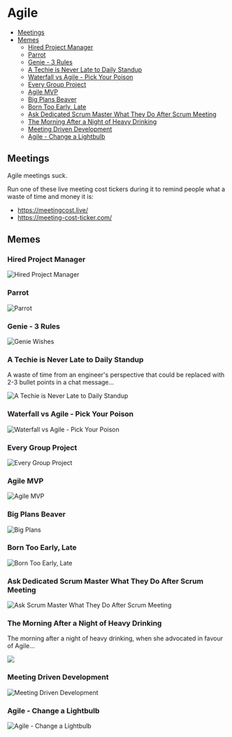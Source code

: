 # Agile

<!-- INDEX_START -->

- [Meetings](#meetings)
- [Memes](#memes)
  - [Hired Project Manager](#hired-project-manager)
  - [Parrot](#parrot)
  - [Genie - 3 Rules](#genie---3-rules)
  - [A Techie is Never Late to Daily Standup](#a-techie-is-never-late-to-daily-standup)
  - [Waterfall vs Agile - Pick Your Poison](#waterfall-vs-agile---pick-your-poison)
  - [Every Group Project](#every-group-project)
  - [Agile MVP](#agile-mvp)
  - [Big Plans Beaver](#big-plans-beaver)
  - [Born Too Early, Late](#born-too-early-late)
  - [Ask Dedicated Scrum Master What They Do After Scrum Meeting](#ask-dedicated-scrum-master-what-they-do-after-scrum-meeting)
  - [The Morning After a Night of Heavy Drinking](#the-morning-after-a-night-of-heavy-drinking)
  - [Meeting Driven Development](#meeting-driven-development)
  - [Agile - Change a Lightbulb](#agile---change-a-lightbulb)

<!-- INDEX_END -->

## Meetings

Agile meetings suck.

Run one of these live meeting cost tickers during it to remind people what a waste of time and money it is:

- <https://meetingcost.live/>
- <https://meeting-cost-ticker.com/>

## Memes

### Hired Project Manager

![Hired Project Manager](images/hired_project_manager_20%25_time_in_meetings.jpg)

### Parrot

![Parrot](images/parrot_promoted_to_project_manager.jpeg)

### Genie - 3 Rules

![Genie Wishes](images/genie_3_rules_agile_ceremonies.jpeg)

### A Techie is Never Late to Daily Standup

A waste of time from an engineer's perspective that could be replaced with 2-3 bullet points in a chat message...

![A Techie is Never Late to Daily Standup](images/a_techie_is_never_late_to_daily_standup.jpeg)

### Waterfall vs Agile - Pick Your Poison

![Waterfall vs Agile - Pick Your Poison](images/waterfall_vs_agile_pick_your_poison.jpeg)

### Every Group Project

![Every Group Project](images/every_group_project.jpeg)

### Agile MVP

![Agile MVP](images/software_in_demo_agile_mvp.jpeg)

### Big Plans Beaver

![Big Plans](images/big_plans_for_app_another_pivot.jpeg)

### Born Too Early, Late

![Born Too Early, Late](images/born_too_early_late_agile.jpeg)

### Ask Dedicated Scrum Master What They Do After Scrum Meeting

![Ask Scrum Master What They Do After Scrum Meeting](images/ask_dedicated_scrum_master_what_they_do_after_scrum.jpeg)

### The Morning After a Night of Heavy Drinking

The morning after a night of heavy drinking, when she advocated in favour of Agile...

![](images/just_one_time_in_college.jpeg)

### Meeting Driven Development

![Meeting Driven Development](images/orly_meeting_driven_development.jpeg)

### Agile - Change a Lightbulb

![Agile - Change a Lightbulb](images/agile_change_lightbulb.jpeg)
